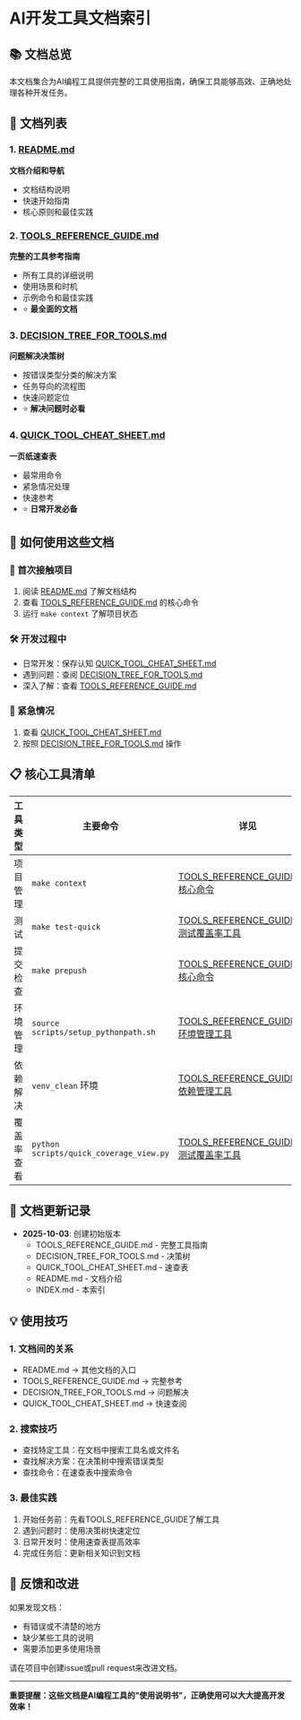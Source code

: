 # AI开发工具文档索引

## 📚 文档总览

本文档集合为AI编程工具提供完整的工具使用指南，确保工具能够高效、正确地处理各种开发任务。

## 📖 文档列表

### 1. [README.md](./README.md)
**文档介绍和导航**
- 文档结构说明
- 快速开始指南
- 核心原则和最佳实践

### 2. [TOOLS_REFERENCE_GUIDE.md](./TOOLS_REFERENCE_GUIDE.md)
**完整的工具参考指南**
- 所有工具的详细说明
- 使用场景和时机
- 示例命令和最佳实践
- ⭐ **最全面的文档**

### 3. [DECISION_TREE_FOR_TOOLS.md](./DECISION_TREE_FOR_TOOLS.md)
**问题解决决策树**
- 按错误类型分类的解决方案
- 任务导向的流程图
- 快速问题定位
- ⭐ **解决问题时必看**

### 4. [QUICK_TOOL_CHEAT_SHEET.md](./QUICK_TOOL_CHEAT_SHEET.md)
**一页纸速查表**
- 最常用命令
- 紧急情况处理
- 快速参考
- ⭐ **日常开发必备**

## 🎯 如何使用这些文档

### 🔰 首次接触项目
1. 阅读 [README.md](./README.md) 了解文档结构
2. 查看 [TOOLS_REFERENCE_GUIDE.md](./TOOLS_REFERENCE_GUIDE.md#核心命令) 的核心命令
3. 运行 `make context` 了解项目状态

### 🛠️ 开发过程中
- 日常开发：保存认知 [QUICK_TOOL_CHEAT_SHEET.md](./QUICK_TOOL_CHEAT_SHEET.md)
- 遇到问题：查阅 [DECISION_TREE_FOR_TOOLS.md](./DECISION_TREE_FOR_TOOLS.md#遇到错误)
- 深入了解：查看 [TOOLS_REFERENCE_GUIDE.md](./TOOLS_REFERENCE_GUIDE.md)

### 🚨 紧急情况
1. 查看 [QUICK_TOOL_CHEAT_SHEET.md](./QUICK_TOOL_CHEAT_SHEET.md#-救急命令)
2. 按照 [DECISION_TREE_FOR_TOOLS.md](./DECISION_TREE_FOR_TOOLS.md#-紧急情况) 操作

## 📋 核心工具清单

| 工具类型 | 主要命令 | 详见 |
|---------|----------|------|
| 项目管理 | `make context` | [TOOLS_REFERENCE_GUIDE.md#核心命令](./TOOLS_REFERENCE_GUIDE.md#核心命令) |
| 测试 | `make test-quick` | [TOOLS_REFERENCE_GUIDE.md#测试覆盖率工具](./TOOLS_REFERENCE_GUIDE.md#测试覆盖率工具) |
| 提交检查 | `make prepush` | [TOOLS_REFERENCE_GUIDE.md#核心命令](./TOOLS_REFERENCE_GUIDE.md#核心命令) |
| 环境管理 | `source scripts/setup_pythonpath.sh` | [TOOLS_REFERENCE_GUIDE.md#环境管理工具](./TOOLS_REFERENCE_GUIDE.md#环境管理工具) |
| 依赖解决 | `venv_clean` 环境 | [TOOLS_REFERENCE_GUIDE.md#依赖管理工具](./TOOLS_REFERENCE_GUIDE.md#依赖管理工具) |
| 覆盖率查看 | `python scripts/quick_coverage_view.py` | [TOOLS_REFERENCE_GUIDE.md#测试覆盖率工具](./TOOLS_REFERENCE_GUIDE.md#测试覆盖率工具) |

## 🔄 文档更新记录

- **2025-10-03**: 创建初始版本
  - TOOLS_REFERENCE_GUIDE.md - 完整工具指南
  - DECISION_TREE_FOR_TOOLS.md - 决策树
  - QUICK_TOOL_CHEAT_SHEET.md - 速查表
  - README.md - 文档介绍
  - INDEX.md - 本索引

## 💡 使用技巧

### 1. 文档间的关系
- README.md → 其他文档的入口
- TOOLS_REFERENCE_GUIDE.md → 完整参考
- DECISION_TREE_FOR_TOOLS.md → 问题解决
- QUICK_TOOL_CHEAT_SHEET.md → 快速查阅

### 2. 搜索技巧
- 查找特定工具：在文档中搜索工具名或文件名
- 查找解决方案：在决策树中搜索错误类型
- 查找命令：在速查表中搜索命令

### 3. 最佳实践
1. 开始任务前：先看TOOLS_REFERENCE_GUIDE了解工具
2. 遇到问题时：使用决策树快速定位
3. 日常开发时：使用速查表提高效率
4. 完成任务后：更新相关知识到文档

## 📝 反馈和改进

如果发现文档：
- 有错误或不清楚的地方
- 缺少某些工具的说明
- 需要添加更多使用场景

请在项目中创建issue或pull request来改进文档。

---

**重要提醒：这些文档是AI编程工具的"使用说明书"，正确使用可以大大提高开发效率！**